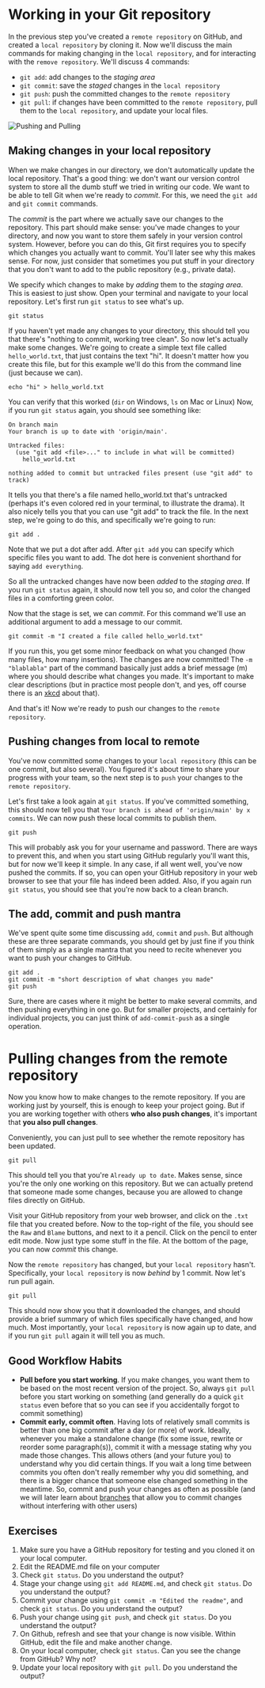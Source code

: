 
# Working in your Git repository 

In the previous step you've created a `remote repository` on GitHub, and created a 
`local repository` by cloning it. Now we'll discuss the main commands for
making changing in the `local repository`, and for interacting with the 
`remove repository`. We'll discuss 4 commands: 

* `git add`: add changes to the *staging area*
* `git commit`: save the *staged* changes in the `local repository`
* `git push`: push the committed changes to the `remote repository`
* `git pull`: if changes have been committed to the `remote repository`, pull them to the `local repository`, and update your local files.

![Pushing and Pulling](https://i.imgur.com/qeagQD6.png)

## Making changes in your local repository 

When we make changes in our directory, we don't automatically update the local repository.
That's a good thing: we don't want our version control system to store all the dumb 
stuff we tried in writing our code. We want to be able to tell Git when we're ready to *commit*.
For this, we need the `git add` and `git commit` commands.

The *commit* is the part where we actually save our changes to the repository.
This part should make sense: you've made changes to your directory, and now
you want to store them safely in your version control system. 
However, before you can do this, Git first requires you to specify which changes you
actually want to commit. You'll later see why this makes sense. For now, just consider that sometimes you
put stuff in your directory that you don't want to add to the public repository (e.g., private data).

We specify which changes to make by *adding* them to the *staging area*.
This is easiest to just show. Open your terminal and navigate to your local repository.
Let's first run `git status` to see what's up.

```
git status
```

If you haven't yet made any changes to your directory, this should tell you that there's
"nothing to commit, working tree clean". So now let's actually make some changes.
We're going to create a simple text file called `hello_world.txt`, that just contains the text
"hi". It doesn't matter how you create this file, but for this example we'll do this from the
command line (just because we can). 

```
echo "hi" > hello_world.txt
```

You can verify that this worked (`dir` on Windows, `ls` on Mac or Linux)
Now, if you run `git status` again, you should see something like:

```
On branch main
Your branch is up to date with 'origin/main'.

Untracked files:
  (use "git add <file>..." to include in what will be committed)
	hello_world.txt

nothing added to commit but untracked files present (use "git add" to track)
```

It tells you that there's a file named hello_world.txt that's untracked (perhaps
it's even colored red in your terminal, to illustrate the drama). It also 
nicely tells you that you can use "git add" to track the file. 
In the next step, we're going to do this, and specifically we're going to run:

```
git add .
```

Note that we put a dot after add. After `git add` you can specify which specific files you want to add. 
The dot here is convenient shorthand for saying `add everything`. 

So all the untracked changes have now been
*added* to the *staging area*. If you run `git status` again, it should now tell you so,
and color the changed files in a comforting green color. 

Now that the stage is set, we can *commit*. For this command we'll use an additional argument
to add a message to our commit.

```
git commit -m "I created a file called hello_world.txt"
```

If you run this, you get some minor feedback on what you changed (how many files, how many insertions).
The changes are now committed! 
The `-m "blablabla"` part of the command basically just adds a brief message (m) where you should
describe what changes you made. It's important to make clear descriptions (but in practice most people
don't, and yes, off course there is an [xkcd](https://xkcd.com/1296/) about that).

And that's it! Now we're ready to push our changes to the `remote repository`.

## Pushing changes from local to remote

You've now committed some changes to your `local repository` (this can be one commit, 
but also several). You figured it's about time to share your progress with your team,
so the next step is to `push` your changes to the `remote repository`.

Let's first take a look again at `git status`. If you've committed something, this should
now tell you that `Your branch is ahead of 'origin/main' by x commits`. We can now push
these local commits to publish them.

```
git push
```

This will probably ask you for your username and password. There are ways to prevent this,
and when you start using GitHub regularly you'll want this, but for now we'll keep it simple.
In any case, if all went well, you've now pushed the commits.
If so, you can open your GitHub repository in your web browser to see that your file has indeed
been added.
Also, if you again run `git status`, you should see that you're now back to a clean branch.


## The add, commit and push mantra

We've spent quite some time discussing `add`, `commit` and `push`.
But although these are three separate commands, you should get by just fine if you
think of them simply as a single mantra that you need to recite whenever you want to push your changes to GitHub.

```
git add .
git commit -m "short description of what changes you made"
git push
```

Sure, there are cases where it might be better to make several commits,
and then pushing everything in one go. But for smaller projects, and certainly
for individual projects, you can just think of `add-commit-push` as a single operation.


# Pulling changes from the remote repository

Now you know how to make changes to the remote repository.
If you are working just by yourself, this is enough to keep your project going.
But if you are working together with others **who also push changes**, it's important
that **you also pull changes**. 

Conveniently, you can just pull to see whether the remote repository has been updated.

```
git pull
```

This should tell you that you're `Already up to date`. Makes sense, since you're 
the only one working on this repository. But we can actually pretend that someone 
made some changes, because you are allowed to change files directly on GitHub. 

Visit your GitHub repository from your web browser, and click on the `.txt` file that you created before. 
Now to the top-right of the file, you should see the `Raw` and `Blame` buttons, and next to it a pencil.
Click on the pencil to enter edit mode. Now just type some stuff in the file.
At the bottom of the page, you can now *commit* this change.

Now the `remote repository` has changed, but your `local repository` hasn't. 
Specifically, your `local repository` is now *behind* by 1 commit. 
Now let's run pull again.

```
git pull
```

This should now show you that it downloaded the changes, and should provide a brief
summary of which files specifically have changed, and how much.
Most importantly, your `local repository` is now again up to date, and if you
run `git pull` again it will tell you as much. 

## Good Workflow Habits

+ **Pull before you start working**. If you make changes, you want them to be based on the most recent version of the project. So, always `git pull` before you start working on something (and generally do a quick `git status` even before that so you can see if you accidentally forgot to commit something)
+ **Commit early, commit often**. Having lots of relatively small commits is better than one big commit after a day (or more) of work. Ideally, whenever you make a standalone change (fix some issue, rewrite or reorder some paragraph(s)), commit it with a message stating why you made those changes. This allows others (and your future you) to understand why you did certain things. If you wait a long time between commits you often don't really remember why you did something, and there is a bigger chance that someone else changed something in the meantime. So, commit and push your changes as often as possible (and we will later learn about [branches](branches.md) that allow you to commit changes without interfering with other users)

## Exercises

1. Make sure you have a GitHub repository for testing and you cloned it on your local computer.
2. Edit the README.md file on your computer
3. Check `git status`. Do you understand the output?
4. Stage your change using `git add README.md`, and check `git status`. Do you understand the output?
5. Commit your change using `git commit -m "Edited the readme"`,  and check `git status`. Do you understand the output?
6. Push your change using `git push`,  and check `git status`. Do you understand the output?
7. On Github, refresh and see that your change is now visible. Within GitHub, edit the file and make another change.
8. On your local computer, check `git status`. Can you see the change from GitHub? Why not?
9. Update your local repository with `git pull`. Do you understand the output?
